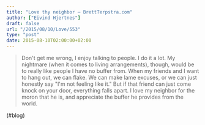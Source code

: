 ```yaml
---
title: "Love thy neighbor – BrettTerpstra.com"
author: ["Eivind Hjertnes"]
draft: false
url: "/2015/08/10/Love/553"
type: "post"
date: 2015-08-10T02:00:00+02:00
---
```


> Don't get me wrong, I enjoy talking to people. I do it a lot. My
> nightmare (when it comes to living arrangements), though, would be to
> really like people I have no buffer from. When my friends and I want
> to hang out, we can flake. We can make lame excuses, or we can just
> honestly say "I'm not feeling like it." But if that friend can just
> come knock on your door, everything falls apart. I love my neighbor
> for the moron that he is, and appreciate the buffer he provides from
> the world.

(#blog)
